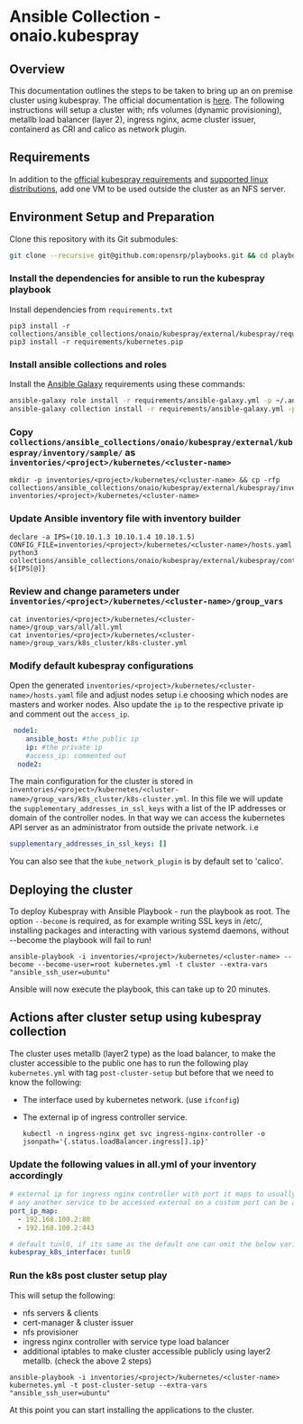 # Ansible Collection - onaio.kubespray

## Overview
This documentation outlines the steps to be taken to bring up an on premise cluster using kubespray. The official documentation is [here](https://kubespray.io/#/). The following instructions will setup a cluster with; nfs volumes (dynamic provisioning), metallb load balancer (layer 2), ingress nginx, acme cluster issuer, containerd as CRI and calico as network plugin.

## Requirements
In addition to the [official kubespray requirements](https://github.com/kubernetes-sigs/kubespray#requirements) and [supported linux distributions](https://github.com/kubernetes-sigs/kubespray#supported-linux-distributions), add one VM to be used outside the cluster as an NFS server.

## Environment Setup and Preparation

Clone this repository with its Git submodules:

```sh
git clone --recursive git@github.com:opensrp/playbooks.git && cd playbooks
```

### Install the dependencies for ansible to run the kubespray playbook

Install dependencies from `requirements.txt`
```shell
pip3 install -r collections/ansible_collections/onaio/kubespray/external/kubespray/requirements.txt
pip3 install -r requirements/kubernetes.pip
```

### Install ansible collections and roles
Install the [Ansible Galaxy](https://docs.ansible.com/ansible/latest/reference_appendices/galaxy.html) requirements using these commands:

```sh
ansible-galaxy role install -r requirements/ansible-galaxy.yml -p ~/.ansible/roles/opensrp
ansible-galaxy collection install -r requirements/ansible-galaxy.yml -p ~/.ansible/collections/opensrp
```

### Copy `collections/ansible_collections/onaio/kubespray/external/kubespray/inventory/sample/` as `inventories/<project>/kubernetes/<cluster-name>`
```shell
mkdir -p inventories/<project>/kubernetes/<cluster-name> && cp -rfp collections/ansible_collections/onaio/kubespray/external/kubespray/inventory/sample/* inventories/<project>/kubernetes/<cluster-name>
````

### Update Ansible inventory file with inventory builder
```shell
declare -a IPS=(10.10.1.3 10.10.1.4 10.10.1.5)
CONFIG_FILE=inventories/<project>/kubernetes/<cluster-name>/hosts.yaml python3 collections/ansible_collections/onaio/kubespray/external/kubespray/contrib/inventory_builder/inventory.py ${IPS[@]}
````

### Review and change parameters under `inventories/<project>/kubernetes/<cluster-name>/group_vars`
```shell
cat inventories/<project>/kubernetes/<cluster-name>/group_vars/all/all.yml
cat inventories/<project>/kubernetes/<cluster-name>/group_vars/k8s_cluster/k8s-cluster.yml
```

### Modify default kubespray configurations

Open the generated `inventories/<project>/kubernetes/<cluster-name>/hosts.yaml` file and adjust nodes setup i.e choosing which nodes are masters and worker nodes. Also update the `ip` to the respective private ip and comment out the `access_ip`.
````yaml
 node1:
    ansible_host: #the public ip
    ip: #the private ip
    #access_ip: commented out
  node2:
````

The main configuration for the cluster is stored in `inventories/<project>/kubernetes/<cluster-name>/group_vars/k8s_cluster/k8s-cluster.yml`. In this file we will update the `supplementary_addresses_in_ssl_keys` with a list of the IP addresses or domain of the controller nodes. In that way we can access the kubernetes API server as an administrator from outside the private network.
i.e
````yaml
supplementary_addresses_in_ssl_keys: []
````

You can also see that the `kube_network_plugin` is by default set to 'calico'.

## Deploying the cluster
To deploy Kubespray with Ansible Playbook - run the playbook as root. The option `--become` is required, as for example writing SSL keys in /etc/, installing packages and interacting with various systemd daemons, without --become the playbook will fail to run!

````shell
ansible-playbook -i inventories/<project>/kubernetes/<cluster-name> --become --become-user=root kubernetes.yml -t cluster --extra-vars "ansible_ssh_user=ubuntu"
````

Ansible will now execute the playbook, this can take up to 20 minutes.

## Actions after cluster setup using kubespray collection
The cluster uses metallb (layer2 type) as the load balancer, to make the cluster accessible to the public one has to run the following play `kubernetes.yml` with tag `post-cluster-setup` but before that we need to know the following:

   - The interface used by kubernetes network. (use `ifconfig`)

   - The external ip of ingress controller service.
     ````shell
     kubectl -n ingress-nginx get svc ingress-nginx-controller -o jsonpath='{.status.loadBalancer.ingress[].ip}'
     ````

### Update the following values in all.yml of your inventory accordingly
````yaml
# external ip for ingress nginx controller with port it maps to usually 80/443
# any another service to be accessed external on a custom port can be added here, provided it has an LoadBalancer service type.
port_ip_map:
  - 192.168.100.2:80
  - 192.168.100.2:443

# default tunl0, if its same as the default one can omit the below variable.
kubespray_k8s_interface: tunl0
````

### Run the k8s post cluster setup play
This will setup the following:
   - nfs servers & clients
   - cert-manager & cluster issuer
   - nfs provisioner
   - ingress nginx controller with service type load balancer
   - additional iptables to make cluster accessible publicly using layer2 metallb. (check the above 2 steps) 

````shell
ansible-playbook -i inventories/<project>/kubernetes/<cluster-name> kubernetes.yml -t post-cluster-setup --extra-vars "ansible_ssh_user=ubuntu"
````

At this point you can start installing the applications to the cluster.
